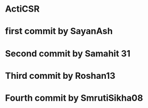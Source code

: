 # ActiCSR

# first commit by SayanAsh
# Second commit by Samahit 31
# Third commit by Roshan13
# Fourth commit by SmrutiSikha08